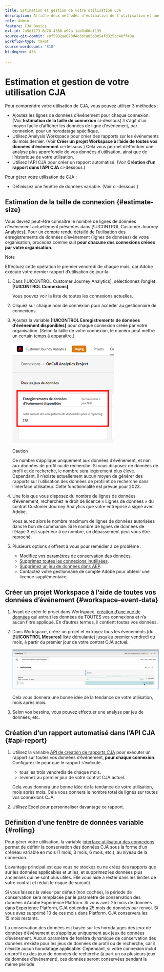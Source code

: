 ```yaml
---
title: Estimation et gestion de votre utilisation CJA
description: Affiche deux méthodes d’estimation de l’utilisation et une méthode de gestion.
role: Admin
feature: CJA Basics
exl-id: 7a5d1173-8d78-4360-a97a-1ab0a60af135
source-git-commit: e8f5982ae073d4e3dca85b3054fd325cc40ff40a
workflow-type: tm+mt
source-wordcount: '810'
ht-degree: 43%

---
```


# Estimation et gestion de votre utilisation CJA

Pour comprendre votre utilisation de CJA, vous pouvez utiliser 3 méthodes :

* Ajoutez les lignes de données d’événement pour chaque connexion. (Voir **Estimation de la taille de connexion** ci-dessous) Il s’agit d’un moyen facile d’afficher les données de ligne d’événement, par connexion, pour un horodatage spécifique.
* Utilisez Analysis Workspace pour créer des rapports sur les événements du mois dernier. (Voir **Créer un projet Workspace à l’aide de toutes vos données d’événement** ci-dessous.) Cela vous permet d’effectuer une analyse plus approfondie de vos données d’utilisation, ainsi que de l’historique de votre utilisation.
* Utilisez l’API CJA pour créer un rapport automatisé. (Voir **Création d’un rapport dans l’API CJA** ci-dessous.)

Pour gérer votre utilisation de CJA :

* Définissez une fenêtre de données variable. (Voir ci-dessous.)

## Estimation de la taille de connexion {#estimate-size}

Vous devrez peut-être connaître le nombre de lignes de données d’événement actuellement présentes dans [!UICONTROL Customer Journey Analytics]. Pour un compte rendu détaillé de l’utilisation des enregistrements de données d’événement (lignes de données) de votre organisation, procédez comme suit **pour chacune des connexions créées par votre organisation**.

>[!NOTE]
>
>Effectuez cette opération le premier vendredi de chaque mois, car Adobe exécute votre dernier rapport d’utilisation ce jour-là.

1. Dans [!UICONTROL Customer Journey Analytics], sélectionnez l’onglet **[!UICONTROL Connexions]**.

   Vous pouvez voir la liste de toutes les connexions actuelles.

1. Cliquez sur chaque nom de connexion pour accéder au gestionnaire de connexions.

1. Ajoutez la variable **[!UICONTROL Enregistrements de données d’événement disponibles]** pour chaque connexion créée par votre organisation. (Selon la taille de votre connexion, le numéro peut mettre un certain temps à apparaître.)

   ![Données d’événement](assets/event-data.png)

   >[!CAUTION]
   >
   >   Ce nombre s’applique uniquement aux données d’événement, et non aux données de profil ou de recherche. Si vous disposez de données de profil et de recherche, le nombre sera légèrement plus élevé. Cependant, il n’existe actuellement aucun moyen de générer des rapports sur l’utilisation des données de profil et de recherche dans l’interface utilisateur. Cette fonctionnalité est prévue pour 2023.

1. Une fois que vous disposez du nombre de lignes de données d’événement, recherchez le droit de licence « Lignes de données » du contrat Customer Journey Analytics que votre entreprise a signé avec Adobe.

   Vous aurez alors le nombre maximum de lignes de données autorisées dans le bon de commande. Si le nombre de lignes de données de l’étape 3 est supérieur à ce nombre, un dépassement peut vous être reproché.

1. Plusieurs options s’offrent à vous pour remédier à ce problème :

   * Modifiez vos [paramètres de conservation des données](https://experienceleague.adobe.com/docs/analytics-platform/using/cja-connections/manage-connections.html?lang=fr#set-rolling-window-for-connection-data-retention).
   * [Supprimez toutes les connexions inutilisées](https://experienceleague.adobe.com/docs/analytics-platform/using/cja-overview/cja-faq.html?lang=fr#implications-of-deleting-data-components).
   * [Supprimez un jeu de données dans AEP](https://experienceleague.adobe.com/docs/analytics-platform/using/cja-overview/cja-faq.html?lang=fr#implications-of-deleting-data-components).
   * Contactez votre gestionnaire de compte Adobe pour obtenir une licence supplémentaire.

## Créer un projet Workspace à l’aide de toutes vos données d’événement {#workspace-event-data}

1. Avant de créer le projet dans Workspace, [création d’une vue de données](/help/data-views/create-dataview.md) qui extrait les données de TOUTES vos connexions et n’a aucun filtre appliqué. En d’autres termes, il contient toutes vos données.

1. Dans Workspace, créez un projet et extrayez tous les événements (du **[!UICONTROL Mesures]** liste déroulante) jusqu’au premier vendredi du mois, à partir du premier jour de votre contrat CJA actuel.

   ![Événements](assets/events-usage.png)

   Cela vous donnera une bonne idée de la tendance de votre utilisation, mois après mois.

1. Selon vos besoins, vous pouvez effectuer une analyse par jeu de données, etc.


## Création d’un rapport automatisé dans l’API CJA {#api-report}

1. Utilisez la variable [API de création de rapports CJA](https://developer.adobe.com/cja-apis/docs/api/#tag/Reporting-API) pour exécuter un rapport sur toutes vos données d’événement, **pour chaque connexion**. Configurez-le pour que le rapport s’exécute.

   * tous les trois vendredis de chaque mois.
   * revenez au premier jour de votre contrat CJA actuel.

   Cela vous donnera une bonne idée de la tendance de votre utilisation, mois après mois. Cela vous donnera le nombre total de lignes sur toutes vos connexions CJA.

1. Utilisez Excel pour personnaliser davantage ce rapport.

## Définition d’une fenêtre de données variable {#rolling}

Pour gérer votre utilisation, la variable [interface utilisateur des connexions](/help/connections/create-connection.md) permet de définir la conservation des données CJA sous la forme d’un créneau variable en mois (1 mois, 3 mois, 6 mois, etc.), au niveau de la connexion.

Lʼavantage principal est que vous ne stockez ou ne créez des rapports que sur les données applicables et utiles, et supprimez les données plus anciennes qui ne sont plus utiles. Elle vous aide à rester dans les limites de votre contrat et réduit le risque de surcoût.

Si vous laissez la valeur par défaut (non cochée), la période de conservation sera remplacée par le paramètre de conservation des données d’Adobe Experience Platform. Si vous avez 25 mois de données dans Experience Platform, CJA obtiendra 25 mois de données par renvoi. Si vous avez supprimé 10 de ces mois dans Platform, CJA conservera les 15 mois restants.

La conservation des données est basée sur les horodatages des jeux de données dʼévénement et sʼapplique uniquement aux jeux de données dʼévénement. Aucun paramètre de fenêtre dynamique de conservation des données nʼexiste pour les jeux de données de profil ou de recherche, car il nʼexiste aucun horodatage applicable. Cependant, si votre connexion inclut un profil ou des jeux de données de recherche (à part un ou plusieurs jeux de données d’événement), ces données seront conservées pendant la même période.

